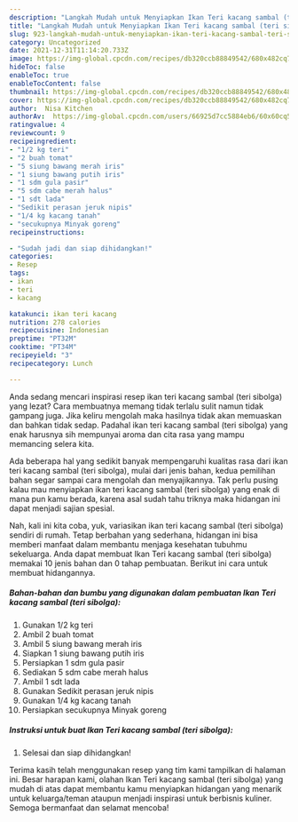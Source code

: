 ```yaml
---
description: "Langkah Mudah untuk Menyiapkan Ikan Teri kacang sambal (teri sibolga) yang Lezat Sekali"
title: "Langkah Mudah untuk Menyiapkan Ikan Teri kacang sambal (teri sibolga) yang Lezat Sekali"
slug: 923-langkah-mudah-untuk-menyiapkan-ikan-teri-kacang-sambal-teri-sibolga-yang-lezat-sekali
category: Uncategorized
date: 2021-12-31T11:14:20.733Z
image: https://img-global.cpcdn.com/recipes/db320ccb88849542/680x482cq70/ikan-teri-kacang-sambal-teri-sibolga-foto-resep-utama.jpg
hideToc: false
enableToc: true
enableTocContent: false
thumbnail: https://img-global.cpcdn.com/recipes/db320ccb88849542/680x482cq70/ikan-teri-kacang-sambal-teri-sibolga-foto-resep-utama.jpg
cover: https://img-global.cpcdn.com/recipes/db320ccb88849542/680x482cq70/ikan-teri-kacang-sambal-teri-sibolga-foto-resep-utama.jpg
author:  Nisa Kitchen
authorAv:  https://img-global.cpcdn.com/users/66925d7cc5884eb6/60x60cq50/avatar.jpg
ratingvalue: 4
reviewcount: 9
recipeingredient:
- "1/2 kg teri"
- "2 buah tomat"
- "5 siung bawang merah iris"
- "1 siung bawang putih iris"
- "1 sdm gula pasir"
- "5 sdm cabe merah halus"
- "1 sdt lada"
- "Sedikit perasan jeruk nipis"
- "1/4 kg kacang tanah"
- "secukupnya Minyak goreng"
recipeinstructions:

- "Sudah jadi dan siap dihidangkan!"
categories:
- Resep
tags:
- ikan
- teri
- kacang

katakunci: ikan teri kacang 
nutrition: 278 calories
recipecuisine: Indonesian
preptime: "PT32M"
cooktime: "PT34M"
recipeyield: "3"
recipecategory: Lunch

---
```



Anda sedang mencari inspirasi resep ikan teri kacang sambal (teri sibolga) yang lezat? Cara membuatnya memang tidak terlalu sulit namun tidak gampang juga. Jika keliru mengolah maka hasilnya tidak akan memuaskan dan bahkan tidak sedap. Padahal ikan teri kacang sambal (teri sibolga) yang enak harusnya sih mempunyai aroma dan cita rasa yang mampu memancing selera kita.




Ada beberapa hal yang sedikit banyak mempengaruhi kualitas rasa dari ikan teri kacang sambal (teri sibolga), mulai dari jenis bahan, kedua pemilihan bahan segar sampai cara mengolah dan menyajikannya. Tak perlu pusing kalau mau menyiapkan ikan teri kacang sambal (teri sibolga) yang enak di mana pun kamu berada, karena asal sudah tahu triknya maka hidangan ini dapat menjadi sajian spesial.


Nah, kali ini kita coba, yuk, variasikan ikan teri kacang sambal (teri sibolga) sendiri di rumah. Tetap berbahan yang sederhana, hidangan ini bisa memberi manfaat dalam membantu menjaga kesehatan tubuhmu sekeluarga. Anda dapat membuat Ikan Teri kacang sambal (teri sibolga) memakai 10 jenis bahan dan 0 tahap pembuatan. Berikut ini cara untuk membuat hidangannya.

<!--inarticleads1-->

##### Bahan-bahan dan bumbu yang digunakan dalam pembuatan Ikan Teri kacang sambal (teri sibolga):

1. Gunakan 1/2 kg teri
1. Ambil 2 buah tomat
1. Ambil 5 siung bawang merah iris
1. Siapkan 1 siung bawang putih iris
1. Persiapkan 1 sdm gula pasir
1. Sediakan 5 sdm cabe merah halus
1. Ambil 1 sdt lada
1. Gunakan Sedikit perasan jeruk nipis
1. Gunakan 1/4 kg kacang tanah
1. Persiapkan secukupnya Minyak goreng




<!--inarticleads2-->

##### Instruksi untuk buat Ikan Teri kacang sambal (teri sibolga):


1. Selesai dan siap dihidangkan!



Terima kasih telah menggunakan resep yang tim kami tampilkan di halaman ini. Besar harapan kami, olahan Ikan Teri kacang sambal (teri sibolga) yang mudah di atas dapat membantu kamu menyiapkan hidangan yang menarik untuk keluarga/teman ataupun menjadi inspirasi untuk berbisnis kuliner. Semoga bermanfaat dan selamat mencoba!
